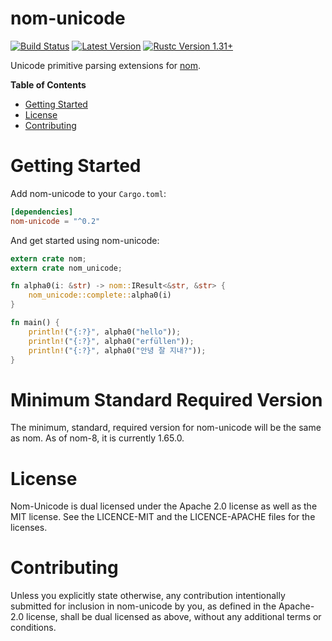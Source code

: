 nom-unicode
===========

[![Build Status](https://api.travis-ci.org/Alexhuszagh/rust-nom-unicode.svg?branch=master)](https://travis-ci.org/Alexhuszagh/rust-nom-unicode)
[![Latest Version](https://img.shields.io/crates/v/nom-unicode.svg)](https://crates.io/crates/nom-unicode)
[![Rustc Version 1.31+](https://img.shields.io/badge/rustc-1.31+-lightgray.svg)](https://blog.rust-lang.org/2018/12/06/Rust-1.31-and-rust-2018.html)

Unicode primitive parsing extensions for [nom](https://github.com/Geal/nom).

**Table of Contents**

- [Getting Started](#getting-started)
- [License](#license)
- [Contributing](#contributing)

# Getting Started

Add nom-unicode to your `Cargo.toml`:

```toml
[dependencies]
nom-unicode = "^0.2"
```

And get started using nom-unicode:

```rust
extern crate nom;
extern crate nom_unicode;

fn alpha0(i: &str) -> nom::IResult<&str, &str> {
    nom_unicode::complete::alpha0(i)
}

fn main() {
    println!("{:?}", alpha0("hello"));
    println!("{:?}", alpha0("erfüllen"));
    println!("{:?}", alpha0("안녕 잘 지내?"));
}
```

# Minimum Standard Required Version

The minimum, standard, required version for nom-unicode will be the same as nom. As of nom-8, it is currently 1.65.0.

# License

Nom-Unicode is dual licensed under the Apache 2.0 license as well as the MIT license. See the LICENCE-MIT and the LICENCE-APACHE files for the licenses.

# Contributing

Unless you explicitly state otherwise, any contribution intentionally submitted for inclusion in nom-unicode by you, as defined in the Apache-2.0 license, shall be dual licensed as above, without any additional terms or conditions.
